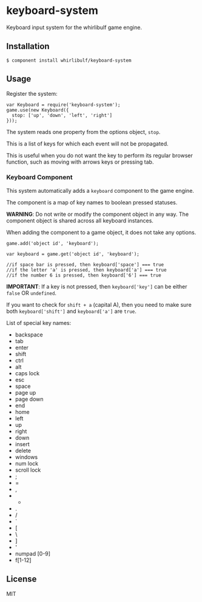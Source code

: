 
# keyboard-system

Keyboard input system for the whirlibulf game engine.

## Installation

    $ component install whirlibulf/keyboard-system

## Usage

Register the system:

    var Keyboard = require('keyboard-system');
    game.use(new Keyboard({
      stop: ['up', 'down', 'left', 'right']
    }));

The system reads one property from the options object, `stop`.

This is a list of keys for which each event will not be propagated.

This is useful when you do not want the key to perform its regular browser function,
such as moving with arrows keys or pressing tab.

### Keyboard Component

This system automatically adds a `keyboard` component to the game engine.

The component is a map of key names to boolean pressed statuses.

**WARNING**: Do not write or modify the component object in any way.
The component object is shared across all keyboard instances.

When adding the component to a game object, it does not take any options.

    game.add('object id', 'keyboard');

    var keyboard = game.get('object id', 'keyboard');

    //if space bar is pressed, then keyboard['space'] === true
    //if the letter 'a' is pressed, then keyboard['a'] === true
    //if the number 6 is pressed, then keyboard['6'] === true

**IMPORTANT**: If a key is not pressed, then `keyboard['key']` can be either `false` OR `undefined`.

If you want to check for `shift + a` (capital A), then you need to make sure both
`keyboard['shift']` and `keyboard['a']` are `true`.

List of special key names:

* backspace
* tab
* enter
* shift
* ctrl
* alt
* caps lock
* esc
* space
* page up
* page down
* end
* home
* left
* up
* right
* down
* insert
* delete
* windows
* num lock
* scroll lock
* ;
* =
* ,
* -
* .
* /
* `
* [
* \
* ]
* '
* numpad [0-9]
* f[1-12]


## License

  MIT
